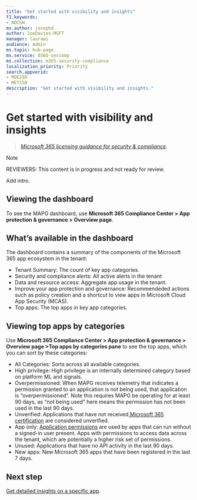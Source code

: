 ```yaml
---
title: "Get started with visibility and insights"
f1.keywords:
- NOCSH
ms.author: josephd
author: JoeDavies-MSFT
manager: laurawi
audience: Admin
ms.topic: hub-page
ms.service: O365-seccomp
ms.collection: m365-security-compliance
localization_priority: Priority
search.appverid: 
- MOE150
- MET150
description: "Get started with visibility and insights."
---
```


# Get started with visibility and insights

>*[Microsoft 365 licensing guidance for security & compliance](https://aka.ms/ComplianceSD).*

>[!Note]
>REVIEWERS: This content is in progress and not ready for review.
>

Add intro.

## Viewing the dashboard

To see the MAPG dashboard, use **Microsoft 365 Compliance Center > App protection & governance > Overview page**.

## What’s available in the dashboard

The dashboard contains a summary of the components of the Microsoft 365 app ecosystem in the tenant:

- Tenant Summary: The count of key app categories.
- Security and compliance alerts: All active alerts in the tenant
- Data and resource access: Aggregate app usage in the tenant.
- Improve your app protection and governance: Recommendeded actions such as policy creation and a shortcut to view apps in Microsoft Cloud App Security (MCAS).
- Top apps: The top apps in key app categories.


## Viewing top apps by categories

Use **Microsoft 365 Compliance Center > App protection & governance > Overview page >Top apps by categories pane** to see the top apps, which you can sort by these categories:

- All Categories: Sorts across all available categories.
- High privilege: High privilege is an internally determined category based on platform ML and signals.
- Overpermissioned: When MAPG receives telemetry that indicates a permission granted to an application is not being used, that application is “overpermissioned”.  Note this requires MAPG be operating for at least 90 days, as “not being used” here means the permission has not been used in the last 90 days.  
- Unverified: Applications that have not received[ Microsoft 365 certification](https://docs.microsoft.com/en-us/microsoft-365-app-certification/overview#microsoft-365-certification) are considered unverified.
- App only: [Application permissions](https://docs.microsoft.com/en-us/azure/active-directory/develop/v2-permissions-and-consent#permission-types) are used by apps that can run without a signed-in user present. Apps with permissions to access data across the tenant, which are potentially a higher risk set of permissions.
- Unused: Applications that have no API activity in the last 90 days.  
- New apps: New Microsoft 365 apps that have been registered in the last 7 days.  

## Next step

[Get detailed insights on a specific app](mapg-visibility-insights-view-apps.md).

